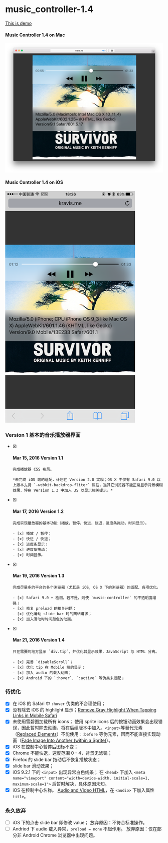 # music_controller-1.4
[This is demo](http://www.kravis.me/music_controller)

#### Music Controller 1.4 on Mac
<img src="README-files/music_controller_1.4_mac_safari.png" alt="music_controller_1.4_mac_safari">

#### Music Controller 1.4 on iOS
<img src="README-files/music_controller_1.4_ios_safari.png" alt="music_controller_1.4_ios_safari" width="414" height="736">

### Version 1 基本的音乐播放器界面
- [x] #### Mar 15, 2016 Version 1.1

      完成播放器 CSS 布局。

      *未完成 iOS 端的适配，计划在 Version 2.0 实现；OS X 中仅有 Safari 9.0 以上版本支持 `-webkit-backdrop-fliter` 属性，遂其它浏览器不能正常显示背景模糊效果，将在 Version 1.3 中加入 JS 以显示相关提示。*

- [x] #### Mar 17, 2016 Version 1.2

      完成实现播放器的基本功能（播放，暂停，快进，快退，进度条拖动，时间显示）。

      - [x] 播放 / 暂停；
      - [x] 快进 / 快退；
      - [x] 进度条显示；
      - [x] 进度条拖动；
      - [x] 时间显示。

- [x] #### Mar 19, 2016 Version 1.3

      完成尽量多的平台的各个浏览器（尤其是 iOS, OS X 下的浏览器）的适配、各项优化。

      - [x] Safari 9.0 + 检测，若不是，则使 `music-controller` 的不透明度增强；
      - [x] 修复 preload 的相关问题；
      - [x] 优化滑动 slide bar 时的网络请求；
      - [x] 加入滑动时时间颜色的动画。
      

- [x] #### Mar 21, 2016 Version 1.4
      
      只在需要的地方显示 `div.tip`，并优化其显示效果，JavaScript 与 HTML 分离。

      - [x] 完善 `disableScroll`；
      - [x] 优化 tip 在 Mobile 端的显示；
      - [x] 加入 audio 的载入动画；
      - [x] Android 下的 `:hover`, `:active` 等伪类未适配；

### 待优化
- [x] 在 iOS 的 Safari 中 `:hover` 伪类的不合理使用；
- [x] 没有除去 iOS 的 highlight 显示；[Remove Gray Highlight When Tapping Links in Mobile Safari](https://css-tricks.com/snippets/css/remove-gray-highlight-when-tapping-links-in-mobile-safari/)
- [x] 未使用雪碧图加载所有 icons；
      使用 sprite icons 后的按钮动画效果会出现错误，因此暂时除去动画，将在后续版本中加入。`<input>`等替代元素（[Replaced Elements](http://reference.sitepoint.com/css/replacedelements)）不能使用 `::before` 等伪元素，因而不能直接实现动画（[Fade Image Into Another (within a Sprite)](https://css-tricks.com/fade-image-within-sprite/)）。
- [x] iOS 在控制中心暂停后图标不变；
- [x] Chrome 不能快退，速度范围 0 - 4，背景无滤镜；
- [x] Firefox 的 slide bar 拖动后不恢复播放状态；
- [x] slide bar 滑动效果；
- [x] iOS 9.2.1 下的 `<input>` 出现异常白色线条；
      在 `<head>` 下加入 `<meta name="viewport" content="width=device-width, initial-scale=1, maximum-scale=1">` 后暂时解决，具体原因未知。
- [x] iOS 在控制中心名称。
      [Audio and Video HTML](https://developer.apple.com/library/safari/documentation/AudioVideo/Conceptual/Using_HTML5_Audio_Video/AudioandVideoTagBasics/AudioandVideoTagBasics.html)，在 `<audio>` 下加入属性 `title`。

### 永久放弃
- [ ] iOS 下的点击 slide bar 即修改 value；
      放弃原因：不符合标准操作。
- [ ] Andriod 下 audio 载入异常，`preload = none` 不起作用。
      放弃原因：仅在部分非 Android Chrome 浏览器中出现问题。